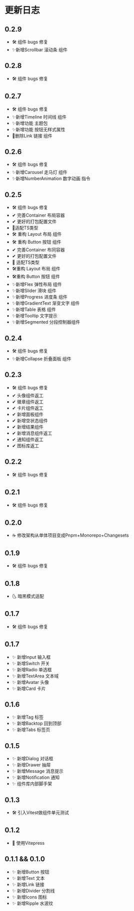 # 更新日志

## 0.2.9

- 🛠 组件 bugs 修复
- ✨新增Scrollbar 滚动条 组件

## 0.2.8

- 🛠 组件 bugs 修复

## 0.2.7

- 🛠 组件 bugs 修复
- ✨新增Timeline 时间线 组件
- ✨新增功能 主题包
- ✨新增功能 按钮无样式属性
- 🚫删除Link 链接 组件

## 0.2.6

- 🛠 组件 bugs 修复
- ✨新增Carousel 走马灯 组件
- ✨新增NumberAnimation 数字动画 指令

## 0.2.5

- 🛠 组件 bugs 修复
- ✔ 完善Container 布局容器
- ✔ 更好的打包配置文件
- 🧐适配TS类型
- 🛠 重构 Layout 布局 组件
- 🛠 重构 Button 按钮 组件
- ✔ 完善Container 布同容器
- ✔ 更好的打包配置文件
- 🧐 适配TS类型
- 🛠重构 Layout 布局 组件
- 🛠重构 Button 按钮 组件
- ✨新增Flex 弹性布局 组件
- ✨新增Slider 滑块 组件
- ✨新增Progress 进度条 组件
- ✨新增GradientText 渐变文字 组件
- ✨新增Table 表格 组件
- ✨新增Tooltip 文字提示
- ✨新增Segmented 分段控制器组件

## 0.2.4

- 🛠 组件 bugs 修复
- ✨新增Collapse 折叠面板 组件

## 0.2.3

- 🛠 组件 bugs 修复
- ✔ 头像组件返工
- ✔ 徽章组件返工
- ✔ 卡片组件返工
- ✔ 新增面板组件
- ✔ 新增空状态组件
- ✔ 新增结果组件
- ✔ 新增消息组件返工
- ✔ 通知组件返工
- ✔ 图标库返工

## 0.2.2

- 🛠 组件 bugs 修复

## 0.2.1

- 🛠 组件 bugs 修复

## 0.2.0

- ☕ 修改架构从单体项目变成Pnpm+Monorepo+Changesets

## 0.1.9

- 🛠 组件 bugs 修复

## 0.1.8

- 🌜 暗黑模式适配

## 0.1.7

- 🛠 组件 bugs 修复

## 0.1.7

- ✨ 新增Input 输入框
- ✨ 新增Switch 开关
- ✨ 新增Radio 单选框
- ✨ 新增TextArea 文本域
- ✨ 新增Avatar 头像
- ✨ 新增Card 卡片

## 0.1.6

- ✨ 新增Tag 标签
- ✨ 新增Backtop 回到顶部
- ✨ 新增Tabs 标签页

## 0.1.5

- ✨ 新增Dialog 对话框
- ✨ 新增Drawer 抽屉
- ✨ 新增Message 消息提示
- ✨ 新增Notification 通知
- ✨ 组件库内部脚手架

## 0.1.3

- 🛠 引入Vitest做组件单元测试

## 0.1.2

- 📃 使用Vitepress

## 0.1.1 && 0.1.0

- ✨ 新增Button 按钮
- ✨ 新增Text 文本
- ✨ 新增Link 链接
- ✨ 新增Divider 分割线
- ✨ 新增Icons 图标
- ✨ 新增Ripple 水波纹
